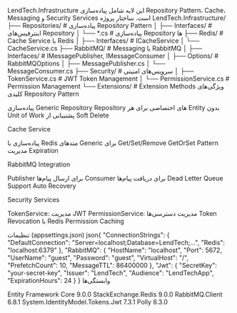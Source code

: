 LendTech.Infrastructure
این لایه شامل پیاده‌سازی Repository Pattern، Cache، Messaging و Security Services است.
ساختار پروژه
LendTech.Infrastructure/
├── Repositories/       # پیاده‌سازی Repository Pattern
│   ├── Interfaces/    # اینترفیس‌های Repository
│   └── *.cs          # پیاده‌سازی Repository ها
├── Redis/            # Cache Service با Redis
│   ├── Interfaces/   # ICacheService
│   └── CacheService.cs
├── RabbitMQ/         # Messaging با RabbitMQ
│   ├── Interfaces/   # IMessagePublisher, IMessageConsumer
│   ├── Options/      # RabbitMQOptions
│   ├── MessagePublisher.cs
│   └── MessageConsumer.cs
├── Security/         # سرویس‌های امنیتی
│   ├── TokenService.cs      # JWT Token Management
│   └── PermissionService.cs # Permission Management
└── Extensions/       # Extension Methods
ویژگی‌های کلیدی
Repository Pattern

پیاده‌سازی Generic Repository
Repository های اختصاصی برای هر Entity
بدون Unit of Work
پشتیبانی از Soft Delete

Cache Service

پیاده‌سازی با Redis
متدهای Generic برای Get/Set/Remove
GetOrSet Pattern
مدیریت Expiration

RabbitMQ Integration

Publisher برای ارسال پیام‌ها
Consumer برای دریافت پیام‌ها
Dead Letter Queue Support
Auto Recovery

Security Services

TokenService: مدیریت JWT
PermissionService: مدیریت دسترسی‌ها
Token Revocation با Redis
Permission Caching

تنظیمات (appsettings.json)
json{
  "ConnectionStrings": {
    "DefaultConnection": "Server=localhost;Database=LendTech;...",
    "Redis": "localhost:6379"
  },
  "RabbitMQ": {
    "HostName": "localhost",
    "Port": 5672,
    "UserName": "guest",
    "Password": "guest",
    "VirtualHost": "/",
    "PrefetchCount": 10,
    "MessageTTL": 86400000
  },
  "Jwt": {
    "SecretKey": "your-secret-key",
    "Issuer": "LendTech",
    "Audience": "LendTechApp",
    "ExpirationHours": 24
  }
}
وابستگی‌ها

Entity Framework Core 9.0.0
StackExchange.Redis 9.0.0
RabbitMQ.Client 6.8.1
System.IdentityModel.Tokens.Jwt 7.3.1
Polly 8.3.0
